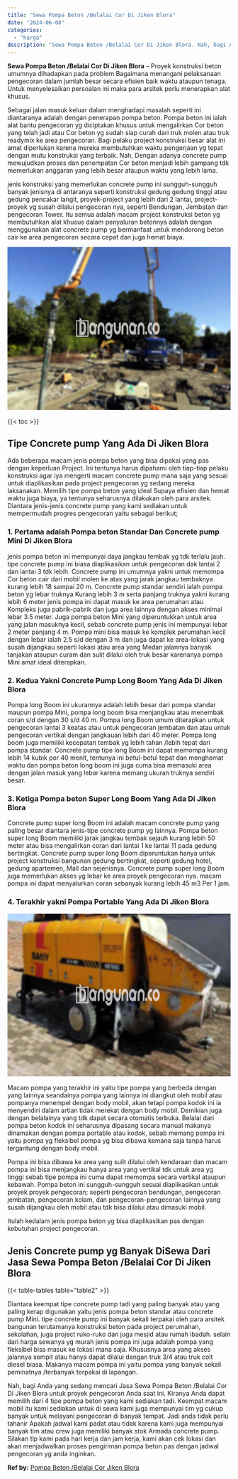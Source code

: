 ```yaml
---
title: "Sewa Pompa Beton /Belalai Cor Di Jiken Blora"
date: "2024-06-08"
categories: 
  - "harga"
description: "Sewa Pompa Beton /Belalai Cor Di Jiken Blora. Nah, bagi Anda yang sedang mencari Jasa Sewa Pompa Beton /Belalai Cor Di Jiken Blora untuk proyek pengecoran An..."
---
```


**Sewa Pompa Beton /Belalai Cor Di Jiken Blora** – Proyek konstruksi beton umumnya dihadapkan pada problem Bagaimana menangani pelaksanaan pengecoran dalam jumlah besar secara efisien baik waktu ataupun tenaga. Untuk menyelesaikan persoalan ini maka para arsitek perlu menerapkan alat khusus.

Sebagai jalan masuk keluar dalam menghadapi masalah seperti ini diantaranya adalah dengan penerapan pompa beton. Pompa beton ini ialah alat bantu pengecoran yg diciptakan khusus untuk mengalirkan Cor beton yang telah jadi atau Cor beton yg sudah siap curah dari truk molen atau truk readymix ke area pengecoran. Bagi pelaku project konstruksi besar alat ini amat diperlukan karena mereka membutuhkan waktu pengerjaan yg tepat dengan mutu konstruksi yang terbaik. Nah, Dengan adanya concrete pump mewujudkan proses dan penempatan Cor beton menjadi lebih gampang tdk memerlukan anggaran yang lebih besar ataupun waktu yang lebih lama.

jenis konstruksi yang memerlukan concrete pump ini sungguh-sungguh banyak jenisnya di antaranya seperti konstruksi gedung gedung tinggi atau gedung pencakar langit, proyek-project yang lebih dari 2 lantai, project-proyek yg susah dilalui pengecoran nya, seperti Bendungan, Jembatan dan pengecoran Tower. Itu semua adalah macam project konstruksi beton yg membutuhkan alat khusus dalam penyaluran betonnya adalah dengan menggunakan alat concrete pump yg bermanfaat untuk mendorong beton cair ke area pengecoran secara cepat dan juga hemat biaya.

![Sewa Pompa Beton /Belalai Cor Di Jiken Blora](/images/sewa-concrete-pump-12.png)

{{< toc >}}

## Tipe Concrete pump Yang Ada Di Jiken Blora

Ada beberapa macam jenis pompa beton yang bisa dipakai yang pas dengan keperluan Project. Ini tentunya harus dipahami oleh tiap-tiap pelaku konstruksi agar iya mengerti macam concrete pump mana saja yang sesuai untuk diaplikasikan pada project pengecoran yg sedang mereka laksanakan. Memilih tipe pompa beton yang ideal Supaya efisien dan hemat waktu juga biaya, ya tentunya seharusnya dilakukan oleh para arsitek. Diantara jenis-jenis concrete pump yang kami sediakan untuk mempermudah progres pengecoran yaitu sebagai berikut;

### 1\. Pertama adalah Pompa beton Standar Dan Concrete pump Mini Di Jiken Blora

jenis pompa beton ini mempunyai daya jangkau tembak yg tdk terlalu jauh. tipe concrete pump ini biasa diaplikasikan untuk pengecoran dak lantai 2 dan lantai 3 tdk lebih. Concrete pump ini umumnya yakni untuk memompa Cor beton cair dari mobil molen ke atas yang jarak jangkau tembaknya kurang lebih 18 sampai 20 m. Concrete pump standar sendiri ialah pompa beton yg lebar truknya Kurang lebih 3 m serta panjang truknya yakni kurang lebih 6 meter jenis pompa ini dapat masuk ke area perumahan atau Kompleks juga pabrik-pabrik dan juga area lainnya dengan akses minimal lebar 3.5 meter. Juga pompa beton Mini yang diperuntukkan untuk area yang jalan masuknya kecil, sebab concrete pump jenis ini mempunyai lebar 2 meter panjang 4 m. Pompa mini bisa masuk ke komplek perumahan kecil dengan lebar ialah 2.5 s/d dengan 3 m dan juga dapat ke area-lokasi yang susah dijangkau seperti lokasi atau area yang Medan jalannya banyak tanjakan ataupun curam dan sulit dilalui oleh truk besar karenanya pompa Mini amat ideal diterapkan.

### 2\. Kedua Yakni Concrete Pump Long Boom Yang Ada Di Jiken Blora

Pompa long Boom ini ukurannya adalah lebih besar dari pompa standar maupun pompa Mini, pompa long boom bisa menjangkau atau menembak coran s/d dengan 30 s/d 40 m. Pompa long Boom umum diterapkan untuk pengecoran lantai 3 keatas atau untuk pengecoran jembatan dan atau untuk pengecoran vertikal dengan jangkauan lebih dari 40 meter. Pompa long boom juga memiliki kecepatan tembak yg lebih tahan /lebih tepat dari pompa standar. Concrete pump tipe long Boom ini dapat memompa kurang lebih 14 kubik per 40 menit, tentunya ini betul-betul tepat dan menghemat waktu dan pompa beton long boom ini juga cuma bisa memasuki area dengan jalan masuk yang lebar karena memang ukuran truknya sendiri besar.

### 3\. Ketiga Pompa beton Super Long Boom Yang Ada Di Jiken Blora

Concrete pump super long Boom ini adalah macam concrete pump yang paling besar diantara jenis-tipe concrete pump yg lainnya. Pompa beton super long Boom memiliki jarak jangkau tembak sejauh kurang lebih 50 meter atau bisa mengalirkan coran dari lantai 1 ke lantai 11 pada gedung bertingkat. Concrete pump super long Boom diperuntukan hanya untuk project konstruksi bangunan gedung bertingkat, seperti gedung hotel, gedung apartemen, Mall dan sejenisnya. Concrete pump super long Boom juga memerlukan akses yg lebar ke area proyek pengecoran nya. macam pompa ini dapat menyalurkan coran sebanyak kurang lebih 45 m3 Per 1 jam.

### 4\. Terakhir yakni Pompa Portable Yang Ada Di Jiken Blora

![Sewa Pompa Beton /Belalai Cor Di Jiken Blora](/images/sewa-concrete-pump-30.png)

Macam pompa yang terakhir ini yaitu tipe pompa yang berbeda dengan yang lainnya seandainya pompa yang lainnya ini diangkut oleh mobil atau pompanya menempel dengan body mobil, akan tetapi pompa kodok ini ia menyendiri dalam artian tidak merekat dengan body mobil. Demikian juga dengan belalainya yang tdk dapat secara otomatis terbuka. Belalai dari pompa beton kodok ini seharusnya dipasang secara manual makanya dinamakan dengan pompa portable atau kodok, sebab memang pompa ini yaitu pompa yg fleksibel pompa yg bisa dibawa kemana saja tanpa harus tergantung dengan body mobil.

Pompa ini bisa dibawa ke area yang sulit dilalui oleh kendaraan dan macam pompa ini bisa menjangkau hanya area yang vertikal tdk untuk area yg tinggi sebab tipe pompa ini cuma dapat memompa secara vertikal ataupun kebawah. Pompa beton ini sungguh-sungguh sesuai diaplikasikan untuk proyek proyek pengecoran; seperti pengecoran bendungan, pengecoran jembatan, pengecoran kolam, dan pengecoran-pengecoran lainnya yang susah dijangkau oleh mobil atau tdk bisa dilalui atau dimasuki mobil.

Itulah kedalam jenis pompa beton yg bisa diaplikasikan pas dengan kebutuhan project pengecoran.

## Jenis Concrete pump yg Banyak DiSewa Dari Jasa Sewa Pompa Beton /Belalai Cor Di Jiken Blora

{{< table-tables table="table2" >}}

Diantara keempat tipe concrete pump tadi yang paling banyak atau yang paling kerap digunakan yaitu jenis pompa beton standar atau concrete pump Mini. tipe concrete pump ini banyak sekali terpakai oleh para arsitek bangunan terutamanya konstruksi beton pada project perumahan, sekolahan, juga project ruko-ruko dan juga mesjid atau rumah ibadah. selain dari harga sewanya yg murah jenis pompa ini juga adalah pompa yang fleksibel bisa masuk ke lokasi mana saja. Khususnya area yang akses jalannya sempit atau hanya dapat dilalui dengan truk 3/4 atau truk colt diesel biasa. Makanya macam pompa ini yaitu pompa yang banyak sekali peminatnya /terbanyak terpakai di lapangan.

Nah, bagi Anda yang sedang mencari Jasa Sewa Pompa Beton /Belalai Cor Di Jiken Blora untuk proyek pengecoran Anda saat ini. Kiranya Anda dapat memilih dari 4 tipe pompa beton yang kami sediakan tadi. Keempat macam mobil itu kami sediakan untuk di sewa kami juga mempunyai tim yg cukup banyak untuk melayani pengecoran di banyak tempat. Jadi anda tidak perlu tahanir Apakah jadwal kami padat atau tidak karena kami juga mempunyai banyak tim atau crew juga memiliki banyak stok Armada concrete pump. Silakan tlp kami pada hari kerja dan jam kerja, kami akan cek lokasi dan akan menjadwalkan proses pengiriman pompa beton pas dengan jadwal pengecoran yg anda inginkan.

**Ref by:** [Pompa Beton /Belalai Cor Jiken Blora](https://id.wikipedia.org/wiki/Pompa)
